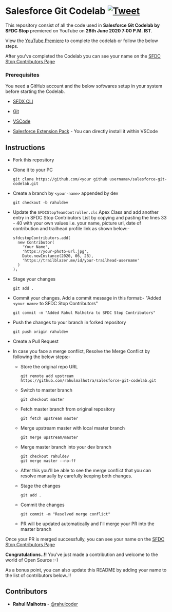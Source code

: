 # Salesforce Git Codelab [![Tweet](https://img.shields.io/twitter/url/http/shields.io.svg?style=social&logo=twitter)](https://twitter.com/intent/tweet?text=Check%20out%20this%20amazing%20Salesforce%20Git%20Codelab%20by%20SFDCStop.%20It%20covers%20some%20of%20the%20most%20important%20concepts%20of%20git%20that%20you%20can%20Learn%20By%20Coding&url=https://github.com/rahulmalhotra/salesforce-git-codelab&via=rahulcoder&hashtags=salesforce,sfdx,git,github,codelab)

This repository consist of all the code used in **Salesforce Git Codelab by SFDC Stop** premiered on YouTube on **28th June 2020 7:00 P.M. IST**.

View the [YouTube Premiere](https://www.youtube.com/watch?v=xX6Bp-jprZI) to complete the codelab or follow the below steps.

After you've completed the Codelab you can see your name on the [SFDC Stop Contributors Page](https://rahulm-developer-edition.ap5.force.com/sfdcstop/)

### Prerequisites

You need a GitHub account and the below softwares setup in your system before starting the Codelab.

* [SFDX CLI](https://developer.salesforce.com/tools/sfdxcli)

* [Git](https://git-scm.com/downloads)

* [VSCode](https://code.visualstudio.com/download)

* [Salesforce Extension Pack](https://marketplace.visualstudio.com/items?itemName=salesforce.salesforcedx-vscode) - You can directly install it within VSCode

## Instructions

* Fork this repository

* Clone it to your PC

  ```
  git clone https://github.com/<your github username>/salesforce-git-codelab.git
  ```
* Create a branch by ```<your-name>``` appended by dev

  ```
  git checkout -b rahuldev
  ```
* Update the ```SFDCStopTeamController.cls``` Apex Class and add another entry in SFDC Stop Contributors List by copying and pasting the lines 33 - 40 with your own values i.e. your name, picture url, date of contribution and trailhead profile link as shown below:-

  ```
  sfdcstopContributors.add(
    new Contributor(
      'Your Name',
      'https://your-photo-url.jpg',
      Date.newInstance(2020, 06, 28),
      'https://trailblazer.me/id/your-trailhead-username'
    )
  );
  ```

* Stage your changes

  ```
  git add .
  ```

* Commit your changes. Add a commit message in this format:- "Added ```<your name>``` to SFDC Stop Contributors"

  ```
  git commit -m "Added Rahul Malhotra to SFDC Stop Contributors"
  ```
* Push the changes to your branch in forked repository

  ```
  git push origin rahuldev
  ```
* Create a Pull Request

* In case you face a merge conflict, Resolve the Merge Conflict by following the below steps:-

  - Store the original repo URL

    ```
    git remote add upstream https://github.com/rahulmalhotra/salesforce-git-codelab.git
    ```

  - Switch to master branch

    ```
    git checkout master
    ```

  - Fetch master branch from original repository

    ```
    git fetch upstream master
    ```

  - Merge upstream master with local master branch

    ```
    git merge upstream/master
    ```

  - Merge master branch into your dev branch

    ```
    git checkout rahuldev
    git merge master --no-ff
    ```

  - After this you'll be able to see the merge conflict that you can resolve manually by carefully keeping both changes.

  - Stage the changes

    ```
    git add .
    ```

  - Commit the changes

    ```
    git commit -m "Resolved merge conflict"
    ```

  - PR will be updated automatically and I'll merge your PR into the master branch

Once your PR is merged successfully, you can see your name on the [SFDC Stop Contributors Page](https://rahulm-developer-edition.ap5.force.com/sfdcstop/)

**Congratulations..!!** You've just made a contribution and welcome to the world of Open Source :-)

As a bonus point, you can also update this README by adding your name to the list of contributors below..!!

## Contributors

* **Rahul Malhotra** - [@rahulcoder](https://twitter.com/rahulcoder)
